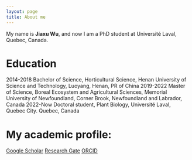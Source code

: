 ```yaml
---
layout: page
title: About me
---
```


My name is **Jiaxu Wu**, and now I am a PhD student at Université Laval, Quebec, Canada.

# Education 
2014-2018 Bachelor of Science, Horticultural Science, Henan University of Science and Technology, Luoyang, Henan, PR of China
2019-2022 Master of Science, Boreal Ecosystem and Agricultural Sciences, Memorial University of Newfoundland, Corner Brook, Newfoundland and Labrador, Canada
2022-Now  Doctoral student, Plant Biology, Université Laval, Quebec City. Quebec, Canada

# My academic profile: 

[Google Scholar](https://scholar.google.com/citations?user=rTJDRJMAAAAJ&hl=en)
[Research Gate](https://www.researchgate.net/profile/Jiaxu-Wu)
[ORCID](https://orcid.org/0000-0002-9165-2076)

